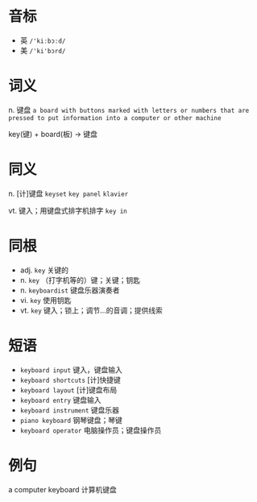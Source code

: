 # 音标

- 英 `/'kiːbɔːd/`
- 美 `/'ki'bɔrd/`

# 词义

n. 键盘
`a board with buttons marked with letters or numbers that are pressed to put information into a computer or other machine`



key(键) + board(板) → 键盘

# 同义

n. [计]键盘
`keyset` `key panel` `klavier`

vt. 键入；用键盘式排字机排字
`key in`

# 同根

- adj. `key` 关键的
- n. `key` （打字机等的）键；关键；钥匙
- n. `keyboardist` 键盘乐器演奏者
- vi. `key` 使用钥匙
- vt. `key` 键入；锁上；调节…的音调；提供线索

# 短语

- `keyboard input` 键入，键盘输入
- `keyboard shortcuts` [计]快捷键
- `keyboard layout` [计]键盘布局
- `keyboard entry` 键盘输入
- `keyboard instrument` 键盘乐器
- `piano keyboard` 钢琴键盘；琴键
- `keyboard operator` 电脑操作员；键盘操作员

# 例句

a computer keyboard
计算机键盘


